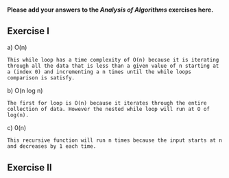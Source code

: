 #### Please add your answers to the ***Analysis of  Algorithms*** exercises here.

## Exercise I

a) O(n)

    This while loop has a time complexity of O(n) because it is iterating through all the data that is less than a given value of n starting at a (index 0) and incrementing a n times until the while loops comparison is satisfy.

b) O(n log n)

    The first for loop is O(n) because it iterates through the entire collection of data. However the nested while loop will run at O of log(n). 

c) 0(n)

    This recursive function will run n times because the input starts at n and decreases by 1 each time. 

## Exercise II


